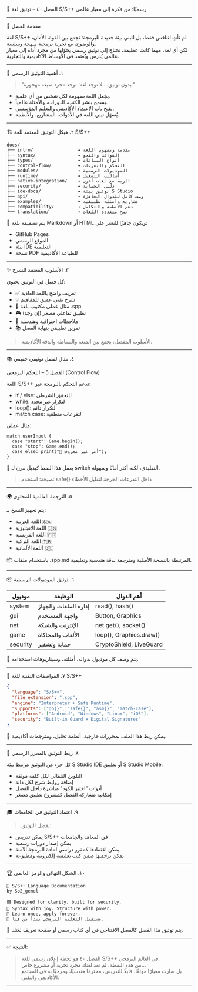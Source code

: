 📘 الفصل ٤٠ – توثيق لغة S/S++ رسميًا: من فكرة إلى معيار عالمي

---

🧭 مقدمة الفصل

لغة S/S++ لم تأتِ لتنافس فقط، بل لتبني بيئة جديدة للبرمجة: تجمع بين القوة، الأمان، والوضوح، مع تجربة برمجية مبهجة وسلسة.  
لكن أي لغة، مهما كانت عظيمة، تحتاج إلى توثيق رسمي يحوّلها من مجرد أداة إلى معيار عالمي يُدرس ويُعتمد في الأوساط الأكاديمية والتجارية.

---

📖 ١. أهمية التوثيق الرسمي

> "بدون توثيق... لا توجد لغة؛ توجد مجرد صيغة مهجورة."

- يجعل اللغة مفهومة لكل شخص من أي خلفية.
- يسمح بنشر الكتب، الدورات، والأمثلة عالمياً.
- يفتح باب الاعتماد الأكاديمي والتعليم المؤسسي.
- يُسهّل تبني اللغة في الأدوات، المشاريع، والأنظمة.

---

🏗️ ٢. هيكل التوثيق المعتمد للغة S/S++

```text
docs/
├── intro/                 → مقدمة ومفهوم اللغة
├── syntax/                → القواعد والنحو
├── types/                 → أنواع البيانات
├── control-flow/          → التحكم والتفرعات
├── modules/               → الموديولات الرسمية
├── runtime/               → أساليب التشغيل
├── native-integration/    → الربط مع لغات أخرى
├── security/              → دليل الحماية
├── ide-docs/              → توثيق بيئة S Studio
├── api/                   → وصف كامل للدوال الجاهزة
├── examples/              → مشاريع وأمثلة تطبيقية
├── compatibility/         → دعم الأنظمة والتكامل
└── translation/           → نسخ متعددة اللغات
```

🔹 يتم تصميمه بلغة Markdown أو HTML ويكون جاهزًا للنشر على:
- GitHub Pages
- الموقع الرسمي
- بيئة IDE التعليمية
- نسخة PDF للطباعة الأكاديمية

---

✨ ٣. الأسلوب المعتمد للشرح

كل فصل في التوثيق يحتوي:
- ✅ تعريف واضح باللغة العادية
- 💡 شرح تقني عميق للمفاهيم
- 🔧 مثال عملي مكتوب بلغة .spp
- 🎮 تطبيق تفاعلي مصغر (إن وجد)
- 🧠 ملاحظات احترافية وهندسية
- 📚 تمرين تطبيقي بنهاية الفصل

> الأسلوب المفضل: يجمع بين المتعة والبساطة والدقة الأكاديمية.

---

📚 ٤. مثال لفصل توثيقي حقيقي

الفصل 5 – التحكم البرمجي (Control Flow)

اللغة S/S++ تدعم التحكم بالبرمجة عبر:

- if / else: للتحقق الشرطي
- while: لتكرار غير محدد
- loop(): لتكرار دائم
- match case: لتفرعات منطقية

مثال عملي:
```spp
match userInput {
  case "start": Game.begin();
  case "stop": Game.end();
  case else: print("🤷 أمر غير معروف");
}
```

🔐 يعمل هذا النمط كبديل مرن لـ switch التقليدي، لكنه أكثر أمانًا وسهولة.

> نصيحة: استخدم safe{} داخل التفرعات الحرجة لتقليل الأخطاء

---

🌍 ٥. الترجمة العالمية للمحتوى

يتم تجهيز النسخ بـ:
- اللغة العربية 🇸🇦
- اللغة الإنجليزية 🇺🇸
- اللغة الفرنسية 🇫🇷
- اللغة التركية 🇹🇷
- اللغة الألمانية 🇩🇪

📦 باستخدام ملفات .spp.md المرتبطة بالنسخة الأصلية ومترجمة بدقة هندسية وتعليمية.

---

📦 ٦. توثيق الموديولات الرسمية

| موديول      | الوظيفة              | أهم الدوال        |
|-------------|----------------------|-------------------|
| system    | إدارة الملفات والجهاز | read(), hash() |
| gui       | واجهة المستخدم        | Button, Graphics |
| net       | الإنترنت والشبكة      | net.get(), socket() |
| game      | الألعاب والمحاكاة     | loop(), Graphics.draw() |
| security  | حماية وتشفير         | CryptoShield, LiveGuard |

📘 يتم وصف كل موديول بدواله، أمثلته، وسيناريوهات استخدامه.

---

💾 ٧. المواصفات التقنية للغة S/S++

```json
{
  "language": "S/S++",
  "file_extension": ".spp",
  "engine": "Interpreter + Safe Runtime",
  "supports": ["go{}", "safe{}", "asm{}", "match-case"],
  "platforms": ["Android", "Windows", "Linux", "iOS"],
  "security": "Built-in Guard + Digital Signatures"
}
```

📄 يمكن ربط هذا الملف بمحررات خارجية، أنظمة تحليل، ومترجمات أكاديمية.

---

🧠 ٨. ربط التوثيق بالمحرر الرسمي

كل جزء من التوثيق مرتبط بيئة S Studio IDE أو تطبيق S Studio Mobile:
- التلوين التلقائي لكل كلمة موثقة
- إضافة روابط شرح لكل دالة
- أدوات "اختبر الكود" مباشرة داخل الفصل
- إمكانية مشاركة الفصل كمشروع تطبيق مصغر

---

🎓 ٩. اعتماد التوثيق في الجامعات

> بفضل التوثيق:
- يمكن تدريس S/S++ في المعاهد والجامعات
- يمكن إصدار دورات رسمية
- يمكن اعتمادها كمقرر دراسي لمادة البرمجة الآمنة
- يمكن ترجمتها ضمن كتب تعليمية إلكترونية ومطبوعة

---

🏆 ١٠. الشكل النهائي والرمز العالمي

```text
📘 S/S++ Language Documentation
by So2_gemel

🟦 Designed for clarity, built for security.
🔷 Syntax with joy. Structure with power.
🔷 Learn once, apply forever.
🔷 مستقبل التعليم البرمجي يبدأ من هنا.
```

📜 يتم توثيق هذا الفصل كالفصل الافتتاحي في أي كتاب رسمي أو صفحة تعريف لغتك.

---

✅ النتيجة:

> الفصل ٤٠ هو لحظة إعلان رسمي للغة S/S++ في العالم البرمجي.  
> من هذه النقطة، لم تعد لغتك مجرد تجربة أو مشروع خاص…  
> بل صارت معيارًا موثقًا، قابلًا للتدريس، محترمًا هندسيًا، ومرحبًا به في المجتمع الأكاديمي والتقني.

---
 
